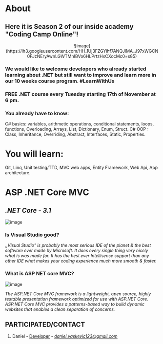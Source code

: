 # About
## **Here it is Season 2 of our inside academy "Coding Camp Online"!**

<p align="center">
![image](https://lh3.googleusercontent.com/HH_1Uj3FZGYihf7ANQJlMA_J97xWGCN0FJzNEryAwnLGWTMnIBVo6HLPrtzHxCXocMc0=s85)
</p>

### **We would like to welcome developers who already started learning about .NET but still want to improve and learn more in our 10 weeks course program. #LearnWithUs**

### **FREE .NET course every Tuesday starting 17th of November at 6 pm.**

### **You already have to know:**
C# basics: variables, arithmetic operations, conditional statements, loops, functions, Overloading, Arrays, List, Dictionary, Enum, Struct.
C# OOP : Class, Inheritance, Overriding, Abstract, Interfaces, Static, Properties.

# **You will learn:**
Git, Linq, Unit testing/TTD, MVC web apps, Entity Framework, Web Api, App architecture.



# **ASP .NET Core MVC**

##  *.NET Core - 3.1*


![image](https://1000logos.net/wp-content/uploads/2020/08/Visual-Studio-Logo.png)

### Is Visual Studio good?



*,,Visual Studio" is probably the most serious IDE of the planet & the best software ever made by Microsoft. It does every single thing very nicely what is was made for. It has the best ever Intellisense support than any other IDE what makes your coding experience much more smooth & faster.*


### What is ASP NET core MVC?

![image](https://anascheriya.com/wp-content/uploads/2016/10/asp-net-core-logo-proposal.png)

*The ASP.NET Core MVC framework is a lightweight, open source, highly testable presentation framework optimized for use with ASP.NET Core. ASP.NET Core MVC provides a patterns-based way to build dynamic websites that enables a clean separation of concerns.*



## PARTICIPATED/CONTACT

1. Daniel - [Developer](https://www.greatsampleresume.com/job-responsibilities/it-developer-responsibilities/) - *daniel.vaskevic123@gmail.com*

